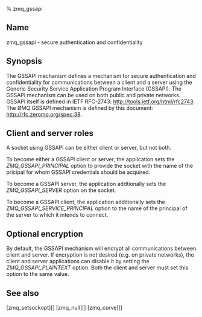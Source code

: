 % zmq_gssapi


Name
----

zmq_gssapi - secure authentication and confidentiality


Synopsis
--------

The GSSAPI mechanism defines a mechanism for secure authentication and
confidentiality for communications between a client and a server using the
Generic Security Service Application Program Interface (GSSAPI). The GSSAPI
mechanism can be used on both public and private networks. GSSAPI itself is
defined in IETF RFC-2743: <http://tools.ietf.org/html/rfc2743>. The ØMQ GSSAPI
mechanism is defined by this document: <http://rfc.zeromq.org/spec:38>.


Client and server roles
-----------------------

A socket using GSSAPI can be either client or server, but not both.

To become either a GSSAPI client or server, the application sets the
_ZMQ_GSSAPI_PRINCIPAL_ option to provide the socket with the name of the
pricipal for whom GSSAPI credentials should be acquired.

To become a GSSAPI server, the application addtionally sets the
_ZMQ_GSSAPI_SERVER_ option on the socket.

To become a GSSAPI client, the application additionally sets the
_ZMQ_GSSAPI_SERVICE_PRINCIPAL_ option to the name of the principal of the
server to which it intends to connect.


Optional encryption
-------------------

By default, the GSSAPI mechanism will encrypt all communications between client
and server. If encryption is not desired (e.g. on private networks), the client
and server applications can disable it by setting the _ZMQ_GSSAPI_PLAINTEXT_
option. Both the client and server must set this option to the same value.


See also
--------

[zmq_setsockopt][]
[zmq_null][]
[zmq_curve][]
